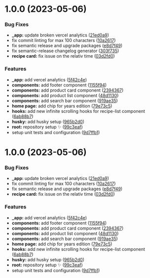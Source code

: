 # 1.0.0 (2023-05-06)

### Bug Fixes

- **\_app:** update broken vercel analytics ([21ed0a9](https://github.com/naqibhishamuddin/nak-masak-apa/commit/21ed0a9c6627a8525b1863dbd1c8dc50fbb08754))
- fix commit linting for max 100 characters ([10a2617](https://github.com/naqibhishamuddin/nak-masak-apa/commit/10a2617a03db0d52865775268aeca259b73e4bfb))
- fix semantic release and upgrade packages ([e8d7f49](https://github.com/naqibhishamuddin/nak-masak-apa/commit/e8d7f49434c1207a9648cd8e8108e701277c8f2f))
- fix semantic-release changelog generator ([303f735](https://github.com/naqibhishamuddin/nak-masak-apa/commit/303f735b6c222670e46afa8d41fd77fea126a130))
- **recipe card:** fix issue on the relativ time ([03d2fd0](https://github.com/naqibhishamuddin/nak-masak-apa/commit/03d2fd08b63c34647232972069c9ac650893e196))

### Features

- **\_app:** add vercel analytics ([5f42c4e](https://github.com/naqibhishamuddin/nak-masak-apa/commit/5f42c4e5d779705e6e3ccf1f9216abfc2ff467f3))
- **components:** add footer component ([1155f94](https://github.com/naqibhishamuddin/nak-masak-apa/commit/1155f94c4898aec9e4167f3e0666d49426167b84))
- **components:** add product card component ([2394367](https://github.com/naqibhishamuddin/nak-masak-apa/commit/2394367beefa4a659eeef6fa19a4085fc68017ee))
- **components:** add product list component ([48d1130](https://github.com/naqibhishamuddin/nak-masak-apa/commit/48d1130223ea5175d7b8d6f79c1e12e3b9a2d07c))
- **components:** add search bar component ([919ae35](https://github.com/naqibhishamuddin/nak-masak-apa/commit/919ae3540cc8d917591ed57986f330f73dce3468))
- **home page:** add chip for years edition ([79e73c5](https://github.com/naqibhishamuddin/nak-masak-apa/commit/79e73c5b5b20326a3a2ed091a27e8a4ab59e68d3))
- **hooks:** add new infinite scrolling hooks for recipe-list component ([6ab88b7](https://github.com/naqibhishamuddin/nak-masak-apa/commit/6ab88b7a0ca35d719c8b2aa5faa56f152a5f8e28))
- **husky:** add husky setup ([965b2d0](https://github.com/naqibhishamuddin/nak-masak-apa/commit/965b2d0fdbe3bedd03d7fd1d8e4f541832fea51b))
- **root:** repository setup ✨ ([99c3eaf](https://github.com/naqibhishamuddin/nak-masak-apa/commit/99c3eaf26822cdbe5bb398938db7db8346246b6a))
- setup unit tests and configuration ([9d7ffb1](https://github.com/naqibhishamuddin/nak-masak-apa/commit/9d7ffb1a364c967662b6d7611fac3c703aab65c9))

# 1.0.0 (2023-05-06)

### Bug Fixes

- **\_app:** update broken vercel analytics ([21ed0a9](https://github.com/naqibhishamuddin/nak-masak-apa/commit/21ed0a9c6627a8525b1863dbd1c8dc50fbb08754))
- fix commit linting for max 100 characters ([10a2617](https://github.com/naqibhishamuddin/nak-masak-apa/commit/10a2617a03db0d52865775268aeca259b73e4bfb))
- fix semantic release and upgrade packages ([e8d7f49](https://github.com/naqibhishamuddin/nak-masak-apa/commit/e8d7f49434c1207a9648cd8e8108e701277c8f2f))
- **recipe card:** fix issue on the relativ time ([03d2fd0](https://github.com/naqibhishamuddin/nak-masak-apa/commit/03d2fd08b63c34647232972069c9ac650893e196))

### Features

- **\_app:** add vercel analytics ([5f42c4e](https://github.com/naqibhishamuddin/nak-masak-apa/commit/5f42c4e5d779705e6e3ccf1f9216abfc2ff467f3))
- **components:** add footer component ([1155f94](https://github.com/naqibhishamuddin/nak-masak-apa/commit/1155f94c4898aec9e4167f3e0666d49426167b84))
- **components:** add product card component ([2394367](https://github.com/naqibhishamuddin/nak-masak-apa/commit/2394367beefa4a659eeef6fa19a4085fc68017ee))
- **components:** add product list component ([48d1130](https://github.com/naqibhishamuddin/nak-masak-apa/commit/48d1130223ea5175d7b8d6f79c1e12e3b9a2d07c))
- **components:** add search bar component ([919ae35](https://github.com/naqibhishamuddin/nak-masak-apa/commit/919ae3540cc8d917591ed57986f330f73dce3468))
- **home page:** add chip for years edition ([79e73c5](https://github.com/naqibhishamuddin/nak-masak-apa/commit/79e73c5b5b20326a3a2ed091a27e8a4ab59e68d3))
- **hooks:** add new infinite scrolling hooks for recipe-list component ([6ab88b7](https://github.com/naqibhishamuddin/nak-masak-apa/commit/6ab88b7a0ca35d719c8b2aa5faa56f152a5f8e28))
- **husky:** add husky setup ([965b2d0](https://github.com/naqibhishamuddin/nak-masak-apa/commit/965b2d0fdbe3bedd03d7fd1d8e4f541832fea51b))
- **root:** repository setup ✨ ([99c3eaf](https://github.com/naqibhishamuddin/nak-masak-apa/commit/99c3eaf26822cdbe5bb398938db7db8346246b6a))
- setup unit tests and configuration ([9d7ffb1](https://github.com/naqibhishamuddin/nak-masak-apa/commit/9d7ffb1a364c967662b6d7611fac3c703aab65c9))
